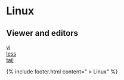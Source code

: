 # Linux
## Viewer and editors
[vi](vi.md)  
[less](less.md)  
[tail](tail.md)

{% include footer.html content=" > Linux" %}